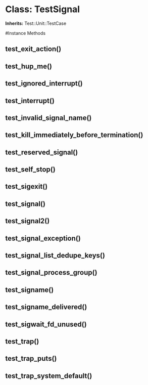 # Class: TestSignal
**Inherits:** Test::Unit::TestCase
    




#Instance Methods
## test_exit_action() [](#method-i-test_exit_action)

## test_hup_me() [](#method-i-test_hup_me)

## test_ignored_interrupt() [](#method-i-test_ignored_interrupt)

## test_interrupt() [](#method-i-test_interrupt)

## test_invalid_signal_name() [](#method-i-test_invalid_signal_name)

## test_kill_immediately_before_termination() [](#method-i-test_kill_immediately_before_termination)

## test_reserved_signal() [](#method-i-test_reserved_signal)

## test_self_stop() [](#method-i-test_self_stop)

## test_sigexit() [](#method-i-test_sigexit)

## test_signal() [](#method-i-test_signal)

## test_signal2() [](#method-i-test_signal2)

## test_signal_exception() [](#method-i-test_signal_exception)

## test_signal_list_dedupe_keys() [](#method-i-test_signal_list_dedupe_keys)

## test_signal_process_group() [](#method-i-test_signal_process_group)

## test_signame() [](#method-i-test_signame)

## test_signame_delivered() [](#method-i-test_signame_delivered)

## test_sigwait_fd_unused() [](#method-i-test_sigwait_fd_unused)

## test_trap() [](#method-i-test_trap)

## test_trap_puts() [](#method-i-test_trap_puts)

## test_trap_system_default() [](#method-i-test_trap_system_default)

